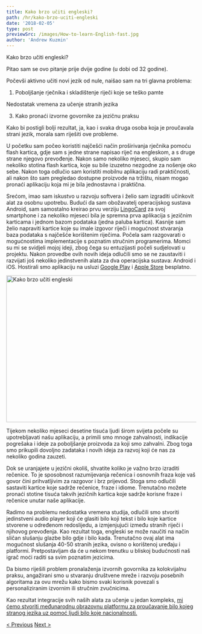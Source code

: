 ```yaml
---
title: Kako brzo učiti engleski?
path: /hr/kako-brzo-uciti-engleski
date: '2018-02-05'
type: post
previewSrc: /images/How-to-learn-English-fast.jpg
author: 'Andrew Kuzmin'
---
```


Kako brzo učiti engleski?

Pitao sam se ovo pitanje prije dvije godine (u dobi od 32 godine).

Počevši aktivno učiti novi jezik od nule, naišao sam na tri glavna problema:

1. Poboljšanje rječnika i skladištenje riječi koje se teško pamte

Nedostatak vremena za učenje stranih jezika

3. Kako pronaći izvorne govornike za jezičnu praksu

Kako bi postigli bolji rezultat, ja, kao i svaka druga osoba koja je proučavala strani jezik, morala sam riješiti ove probleme.

U početku sam počeo koristiti najčešći način proširivanja rječnika pomoću flash kartica, gdje sam s jedne strane napisao riječ na engleskom, a s druge strane njegovo prevođenje. Nakon samo nekoliko mjeseci, skupio sam nekoliko stotina flash kartica, koje su bile izuzetno nezgodne za nošenje oko sebe. Nakon toga odlučio sam koristiti mobilnu aplikaciju radi praktičnosti, ali nakon što sam pregledao dostupne proizvode na tržištu, nisam mogao pronaći aplikaciju koja mi je bila jednostavna i praktična.

Srećom, imao sam iskustvo u razvoju softvera i želio sam izgraditi učinkovit alat za osobnu upotrebu. Budući da sam obožavatelj operacijskog sustava Android, sam samostalno kreirao prvu verziju <a href="https://lingocard.com">LingoCard</a> za svoj smartphone i za nekoliko mjeseci bila je spremna prva aplikacija s jezičnim karticama i jednom bazom podataka (jedna paluba kartica). Kasnije sam želio napraviti kartice koje su imale izgovor riječi i mogućnost stvaranja baza podataka s najčešće korištenim riječima. Počela sam razgovarati o mogućnostima implementacije s poznatim stručnim programerima. Momci su mi se svidjeli mojoj ideji, zbog čega su entuzijasti počeli sudjelovati u projektu. Nakon provedbe ovih novih ideja odlučili smo se ne zaustaviti i razvijati još nekoliko jedinstvenih alata za dva operacijska sustava: Android i iOS. Hostirali smo aplikaciju na usluzi <a href="https://play.google.com/store/apps/details?id=com.lingocard.lingocard">Google Play</a> i <a href="https://itunes.apple.com/us/app/lingocard/id1217076835?mt=8">Apple Store</a> besplatno.

<img class="aligncenter wp-image-5587" src="../images/2018/01/LigoCard-App-small.png" alt="Kako brzo učiti engleski" width="973" height="388" />

Tijekom nekoliko mjeseci desetine tisuća ljudi širom svijeta počele su upotrebljavati našu aplikaciju, a primili smo mnoge zahvalnosti, indikacije pogrešaka i ideje za poboljšanje proizvoda za koji smo zahvalni. Zbog toga smo prikupili dovoljno zadataka i novih ideja za razvoj koji će nas za nekoliko godina zauzeti.

Dok se uranjajete u jezični okoliš, shvatite koliko je važno brzo izraditi rečenice. To je sposobnost razumijevanja rečenica i osnovnih fraza koje vaš govor čini prihvatljivim za razgovor i brz prijevod. Stoga smo odlučili sastaviti kartice koje sadrže rečenice, fraze i idiome. Trenutačno možete pronaći stotine tisuća takvih jezičnih kartica koje sadrže korisne fraze i rečenice unutar naše aplikacije.

Radimo na problemu nedostatka vremena studija, odlučili smo stvoriti jedinstveni audio player koji će glasiti bilo koji tekst i bilo koje kartice stvorene u određenom redoslijedu, a izmjenjujući između stranih riječi i njihovog prevođenja. Kao rezultat toga, engleski se može naučiti na način sličan slušanju glazbe bilo gdje i bilo kada. Trenutačno ovaj alat ima mogućnost slušanja 40-50 stranih jezika, ovisno o korištenoj uređaju i platformi. Pretpostavljam da će u nekom trenutku u bliskoj budućnosti naš igrač moći raditi sa svim poznatim jezicima.

Da bismo riješili problem pronalaženja izvornih govornika za kolokvijalnu praksu, angažirani smo u stvaranju društvene mreže i razvoju posebnih algoritama za ovu mrežu kako bismo svaki korisnik povezali s personaliziranim izvornim ili stručnim zvučnicima.

Kao rezultat integracije svih naših alata za učenje u jedan kompleks, <a href="https://lingocard.com">mi ćemo stvoriti međunarodnu obrazovnu platformu za proučavanje bilo kojeg stranog jezika uz pomoć ljudi bilo koje nacionalnosti.</a>

<a href="/hr/izvorne-govornike-za-jezicnu-praksu">< Previous</a> <a href="/hr/jezicne-kartice">Next ></a>
